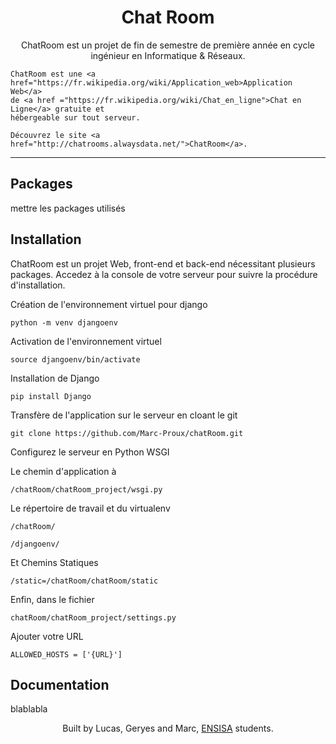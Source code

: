 <h1 align="center">
	Chat Room
</h1>

<p align ="center">
	ChatRoom est un projet de fin de semestre de première année en cycle
	ingénieur en Informatique & Réseaux. 
	
	ChatRoom est une <a href="https://fr.wikipedia.org/wiki/Application_web>Application Web</a>
	de <a href ="https://fr.wikipedia.org/wiki/Chat_en_ligne">Chat en Ligne</a> gratuite et 
	hébergeable sur tout serveur.
	
	Découvrez le site <a href="http://chatrooms.alwaysdata.net/">ChatRoom</a>.
</p>

<hr />

## Packages
mettre les packages utilisés

## Installation
ChatRoom est un projet Web, front-end et back-end nécessitant plusieurs packages. Accedez à la console de votre serveur pour suivre la procédure d'installation.

Création de l'environnement virtuel pour django
```
python -m venv djangoenv
```

Activation de l'environnement virtuel
```
source djangoenv/bin/activate
```

Installation de Django
```
pip install Django
```

Transfère de l'application sur le serveur en cloant le git
```
git clone https://github.com/Marc-Proux/chatRoom.git
```

Configurez le serveur en Python WSGI

Le chemin d'application à 
```
/chatRoom/chatRoom_project/wsgi.py
```

Le répertoire de travail et du virtualenv
```
/chatRoom/
```
```
/djangoenv/
```

Et Chemins Statiques
```
/static=/chatRoom/chatRoom/static
```


Enfin, dans le fichier
```
chatRoom/chatRoom_project/settings.py
```
Ajouter votre URL
```
ALLOWED_HOSTS = ['{URL}']
```

## Documentation
blablabla

<footer>
<p align="center">
Built by Lucas, Geryes and Marc, <a href="https://www.ensisa.uha.fr">ENSISA</a> 
students.
</p>
</footer>
